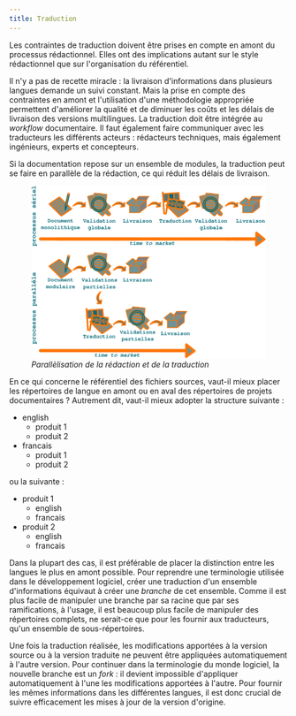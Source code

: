 ```yaml
---
title: Traduction
---
```


Les contraintes de traduction doivent être prises en compte en amont du
processus rédactionnel. Elles ont des implications autant sur le style
rédactionnel que sur l\'organisation du référentiel.

Il n\'y a pas de recette miracle : la livraison d\'informations dans
plusieurs langues demande un suivi constant. Mais la prise en compte des
contraintes en amont et l\'utilisation d\'une méthodologie appropriée
permettent d\'améliorer la qualité et de diminuer les coûts et les
délais de livraison des versions multilingues. La traduction doit être
intégrée au *workflow* documentaire. Il faut également faire communiquer
avec les traducteurs les différents acteurs : rédacteurs techniques,
mais également ingénieurs, experts et concepteurs.

Si la documentation repose sur un ensemble de modules, la traduction
peut se faire en parallèle de la rédaction, ce qui réduit les délais de
livraison.

<figure>
<img src="graphics/parallelisation-traduction.svg"
alt="graphics/parallelisation-traduction.svg" />
<figcaption><em>Parallèlisation de la rédaction et de la
traduction</em></figcaption>
</figure>

En ce qui concerne le référentiel des fichiers sources, vaut-il mieux
placer les répertoires de langue en amont ou en aval des répertoires de
projets documentaires ? Autrement dit, vaut-il mieux adopter la
structure suivante :

-   english
    -   produit 1
    -   produit 2
-   francais
    -   produit 1
    -   produit 2

ou la suivante :

-   produit 1
    -   english
    -   francais
-   produit 2
    -   english
    -   francais

Dans la plupart des cas, il est préférable de placer la distinction
entre les langues le plus en amont possible. Pour reprendre une
terminologie utilisée dans le développement logiciel, créer une
traduction d\'un ensemble d\'informations équivaut à créer une *branche*
de cet ensemble. Comme il est plus facile de manipuler une branche par
sa racine que par ses ramifications, à l\'usage, il est beaucoup plus
facile de manipuler des répertoires complets, ne serait-ce que pour les
fournir aux traducteurs, qu\'un ensemble de sous-répertoires.

Une fois la traduction réalisée, les modifications apportées à la
version source ou à la version traduite ne peuvent être appliquées
automatiquement à l\'autre version. Pour continuer dans la terminologie
du monde logiciel, la nouvelle branche est un *fork* : il devient
impossible d\'appliquer automatiquement à l\'une les modifications
apportées à l\'autre. Pour fournir les mêmes informations dans les
différentes langues, il est donc crucial de suivre efficacement les
mises à jour de la version d\'origine.

